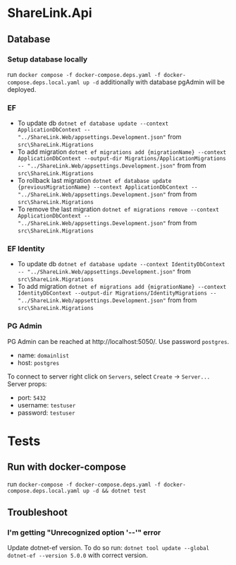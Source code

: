 # ShareLink.Api

## Database
### Setup database locally
run `docker compose -f docker-compose.deps.yaml -f docker-compose.deps.local.yaml up -d`
additionally with database pgAdmin will be deployed.

### EF
- To update db `dotnet ef database update --context ApplicationDbContext -- "../ShareLink.Web/appsettings.Development.json"` from `src\ShareLink.Migrations`
- To add migration `dotnet ef migrations add {migrationName} --context ApplicationDbContext --output-dir Migrations/ApplicationMigrations -- "../ShareLink.Web/appsettings.Development.json"` from from `src\ShareLink.Migrations`
- To rollback last migration `dotnet ef database update {previousMigrationName} --context ApplicationDbContext -- "../ShareLink.Web/appsettings.Development.json"` from from `src\ShareLink.Migrations`
- To remove the last migration `dotnet ef migrations remove --context ApplicationDbContext -- "../ShareLink.Web/appsettings.Development.json"` from from `src\ShareLink.Migrations`

### EF Identity
- To update db `dotnet ef database update --context IdentityDbContext -- "../ShareLink.Web/appsettings.Development.json"` from `src\ShareLink.Migrations`
- To add migration `dotnet ef migrations add {migrationName} --context IdentityDbContext --output-dir Migrations/IdentityMigrations -- "../ShareLink.Web/appsettings.Development.json"` from from `src\ShareLink.Migrations`

### PG Admin
PG Admin can be reached at http://localhost:5050/. Use password `postgres`.
- name: `domainlist`
- host: `postgres`

To connect to server right click on `Servers`, select `Create` -> `Server...`
Server props:
- port: `5432`
- username: `testuser`
- password: `testuser`

# Tests
## Run with docker-compose
run `docker-compose -f docker-compose.deps.yaml -f docker-compose.deps.local.yaml up -d && dotnet test`

## Troubleshoot
### I'm getting "Unrecognized option '--'" error
Update dotnet-ef version. To do so run:
`dotnet tool update --global dotnet-ef --version 5.0.0` with correct version.